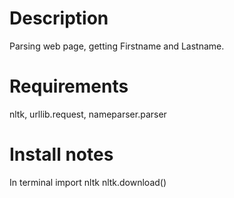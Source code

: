 # Description
Parsing web page, getting Firstname and Lastname.

# Requirements
nltk, urllib.request, nameparser.parser

# Install notes
In terminal
import nltk
nltk.download()